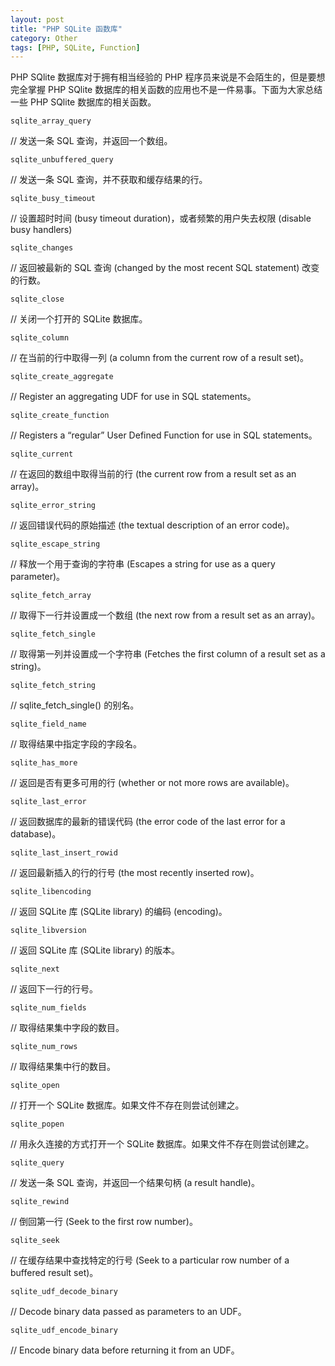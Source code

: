 ```yaml
---
layout: post
title: "PHP SQLite 函数库"
category: Other
tags: [PHP, SQLite, Function]
---
```


PHP SQlite 数据库对于拥有相当经验的 PHP 程序员来说是不会陌生的，但是要想完全掌握 PHP SQlite 数据库的相关函数的应用也不是一件易事。下面为大家总结一些 PHP SQlite 数据库的相关函数。

    sqlite_array_query

// 发送一条 SQL 查询，并返回一个数组。

    sqlite_unbuffered_query

// 发送一条 SQL 查询，并不获取和缓存结果的行。

    sqlite_busy_timeout

<!-- more -->

// 设置超时时间 (busy timeout duration)，或者频繁的用户失去权限 (disable busy handlers)

    sqlite_changes

// 返回被最新的 SQL 查询 (changed by the most recent SQL statement) 改变的行数。

    sqlite_close

// 关闭一个打开的 SQLite 数据库。

    sqlite_column

// 在当前的行中取得一列 (a column from the current row of a result set)。

    sqlite_create_aggregate

// Register an aggregating UDF for use in SQL statements。

    sqlite_create_function

// Registers a “regular” User Defined Function for use in SQL statements。

    sqlite_current

// 在返回的数组中取得当前的行 (the current row from a result set as an array)。

    sqlite_error_string

// 返回错误代码的原始描述 (the textual description of an error code)。

    sqlite_escape_string

// 释放一个用于查询的字符串 (Escapes a string for use as a query parameter)。

    sqlite_fetch_array

// 取得下一行并设置成一个数组 (the next row from a result set as an array)。

    sqlite_fetch_single

// 取得第一列并设置成一个字符串 (Fetches the first column of a result set as a string)。

    sqlite_fetch_string

// sqlite_fetch_single() 的别名。

    sqlite_field_name

// 取得结果中指定字段的字段名。

    sqlite_has_more

// 返回是否有更多可用的行 (whether or not more rows are available)。

    sqlite_last_error

// 返回数据库的最新的错误代码 (the error code of the last error for a database)。

    sqlite_last_insert_rowid

// 返回最新插入的行的行号 (the most recently inserted row)。

    sqlite_libencoding

// 返回 SQLite 库 (SQLite library) 的编码 (encoding)。

    sqlite_libversion

// 返回 SQLite 库 (SQLite library) 的版本。

    sqlite_next

// 返回下一行的行号。

    sqlite_num_fields

// 取得结果集中字段的数目。

    sqlite_num_rows

// 取得结果集中行的数目。

    sqlite_open

// 打开一个 SQLite 数据库。如果文件不存在则尝试创建之。

    sqlite_popen

// 用永久连接的方式打开一个 SQLite 数据库。如果文件不存在则尝试创建之。

    sqlite_query

// 发送一条 SQL 查询，并返回一个结果句柄 (a result handle)。

    sqlite_rewind

// 倒回第一行 (Seek to the first row number)。

    sqlite_seek

// 在缓存结果中查找特定的行号 (Seek to a particular row number of a buffered result set)。

    sqlite_udf_decode_binary

// Decode binary data passed as parameters to an UDF。

    sqlite_udf_encode_binary

// Encode binary data before returning it from an UDF。
